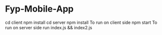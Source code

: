 # Fyp-Mobile-App
cd client
npm install
cd server
npm install
To run on client side
npm start
To run on server side
run index.js  && index2.js
